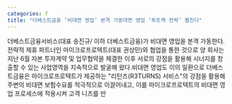 ```yaml
---
categories: f
title: "더베스트금융 ‘비대면 영업’ 본격 가동대면 영업 ‘투트랙 전략’ 펼친다"
---
```

더베스트금융서비스(대표 송진규/ 이하 더베스트금융)가 비대면 영업을 본격 가동한다.전략적 제휴 파트너인 마이크로프로텍트(대표 권상민)와 협업을 통한 것으로 양 회사는 지난 6월 자본 투자계약 및 업무협약을 체결한 이후 서로의 강점을 활용해 시너지를 창출할 수 있는 사업영역을 지속적으로 발굴해 왔다.비대면 영업도 이의 일환으로 더베스트금융은 마이크로프로텍트가 제공하는 "리턴즈(R3TURNS) 서비스"의 강점을 활용해 주변의 비대면 보험수요를 적극적으로 이끌어내고, 이를 마이크로프로텍트의 비대면 영업 프로세스에 적용시켜 고객 니즈를 만